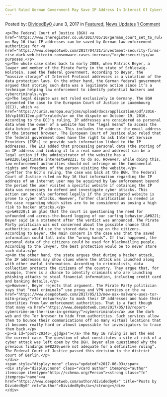 ```yaml
---
Court Ruled German Government May Save IP Address In Interest Of Cybersecurity
---
```

<article class="post-listing post-20345 post type-post status-publish format-standard has-post-thumbnail hentry 
    <div class="post-inner">
        <span>Posted by: <a href="https://www.deepdotweb.com/author/dividedby0/" title="">DividedBy0 </a></span>
    <span>June 3, 2017</span>
    <span>in <a href="https://www.deepdotweb.com/category/deepdot-news/" rel="category tag">Featured</a>, <a href="https://www.deepdotweb.com/category/news-updates/" rel="category tag">News Updates</a></span>
    <span><a href="https://www.deepdotweb.com/2017/06/03/court-ruled-german-government-may-save-ip-address-in-interest/#comments">1 Comment</a></span>
    </p>
    <div class="clear"></div>
    
    <p>The Federal Court of Justice (BGH) <a href="https://www.theregister.co.uk/2017/05/16/german_court_set_to_rule_on_legality_of_ip_address_harvesting/">ruled</a> on May 16 that IP addresses can be saved by German law enforcement authorities for <a href="https://www.deepdotweb.com/2017/04/21/investment-security-firms-rise-dark-web-bitcoin-ransomware-cases-increase/">cybersecurity</a> purposes.</p>
    <p>The whole case dates back to early 2008, when Patrick Beyer, a lawyer and member of the Pirate Party in the state of Schleswig-Holstein, sued the federal government. According to Beyer, the “massive storage” of Internet Protocol addresses is a violation of the data protection laws. On the other hand, the German federal government argued that storing such data was a legitimate action since it’s a technique helping law enforcement to identify potential hackers and cybercriminals.</p>
    <p>The legal dispute was not ruled exclusively in Germany. The BGH presented the case to the European Court of Justice in Luxembourg (ECJ), which <a href="https://curia.europa.eu/jcms/upload/docs/application/pdf/2016-10/cp160112en.pdf">ruled</a> on the dispute on October 19, 2016. According to the ECJ’s ruling, IP addresses are considered as personal data when the owner of a website has the “legal means” to access the data behind an IP address. This includes the name or the email address of the internet browser. The European Court of Justice also ruled that the federal government does have the right to ask Internet Service Providers (ISPs) to provide such information linked to the IP addresses. The ECJ added that processing personal data (the storing of an IP address and linking it to a real name and address) can be a legal action if the administrator of the website has a &#8220;legitimate interest&#8221; to do so. However, while doing this, law enforcement authorities should not infringe on the fundamental rights and freedoms of the person visiting the website.</p>
    <p>After the ECJ’s ruling, the case was back at the BGH. The Federal Court of Justice ruled on May 16 that information regarding the IP address of an internet user may be acquired by law enforcement beyond the period the user visited a specific website if obtaining the IP data was necessary to defend and investigate cyber attacks. This action can be only performed legally if the investigated website is prone to cyber attacks. However, further clarification is needed in the case regarding which sites are to be considered as posing a high risk to hacker attacks.</p>
    <p>&#8220;I am glad that the court is questioning the need for unfounded and across-the-board logging of our surfing behavior,&#8221; Beyer said in a statement after the verdict was announced. The Pirate Party politician was not concerned about the possible chance that authorities would use the stored data to spy on the citizens. According to Beyer, the main concern in the case was that the saved information could fall into the “wrong hands”. If that happened, the personal data of the citizens could be used for blackmailing people. According to the lawyer, the best protection would be to never store such data.</p>
    <p>On the other hand, the state argues that during a hacker attack, the IP addresses may show clues where the attack was launched along with other useful information. According to criminalists, data collection protects the citizens of the country. They argue that, for example, there is a chance to identify criminals who are launching phishing attacks to steal financial information, including credit card and banking details.</p>
    <p>However, Beyer rejects that argument. The Pirate Party politician says that “real criminals” use proxy and VPN services or the <a href="https://www.deepdotweb.com/2017/05/13/new-osx-malware-uses-tor-mitm-proxy/">Tor network</a> to mask their IP addresses and hide their identities from law enforcement authorities. That is a fact though that many <a href="https://www.deepdotweb.com/2017/05/18/report-cybercrime-on-the-rise-in-germany/">cybercriminals</a> use the dark web and the Tor browser to hide from authorities. Such services allow them to bounce their communications off so many virtual locations that it becomes really hard or almost impossible for investigators to trace them back.</p>
    <p><a id="post-20345-_gjdgxs"></a> The May 16 ruling is not the end the current case. The question of what constitutes a site at risk of a cyber attack was left open by the BGH. Beyer also questioned why the previous findings &#8220;were not adequate for a definitive ruling”. The Federal Court of Justice passed this decision to the district court of Berlin.</p>
    </div>
    <span style="display:none" class="updated">2017-06-03</span>
    <div style="display:none" class="vcard author" itemprop="author" itemscope itemtype="http://schema.org/Person"><strong class="fn" itemprop="name"><a href="https://www.deepdotweb.com/author/dividedby0/" title="Posts by DividedBy0" rel="author">DividedBy0</a></strong></div>
    </div>
</article>


